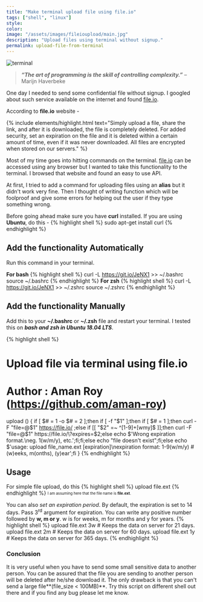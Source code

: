 ```yaml
---
title: "Make terminal upload file using file.io"
tags: ["shell", "linux"]
style:
color:
image: "/assets/images/fileioupload/main.jpg"
description: "Upload files using terminal without signup."
permalink: upload-file-from-terminal
---
```


![terminal]({{site.baseurl}}/assets/images/fileioupload/main.jpg)

> _**“The art of programming is the skill of controlling complexity.”**_ – Marijn Haverbeke

One day I needed to send some confidential file without signup. I googled about such service available on the internet and found [file.io](https://file.io).

According to **file.io** website -

{% include elements/highlight.html text="Simply upload a file, share the link, and after it is downloaded, the file is completely deleted. For added security, set an expiration on the file and it is deleted within a certain amount of time, even if it was never downloaded. All files are encrypted when stored on our servers." %}

Most of my time goes into hitting commands on the terminal. [file.io](https://file.io) can be accessed using any browser but I wanted to take this functionality to the terminal. I browsed that website and found an easy to use API.

At first, I tried to add a command for uploading files using an **alias** but it didn't work very fine. Then I thought of writing function which will be foolproof and give some errors for helping out the user if they type something wrong.

Before going ahead make sure you have **curl** installed.
If you are using **Ubuntu**, do this -
{% highlight shell %}
sudo apt-get install curl
{% endhighlight %}

## Add the functionality Automatically

Run this command in your terminal.

**For bash**
{% highlight shell %}
curl -L https://git.io/JeNX1 >> ~/.bashrc
source ~/.bashrc
{% endhighlight %}
**For zsh**
{% highlight shell %}
curl -L https://git.io/JeNX1 >> ~/.zshrc
source ~/.zshrc
{% endhighlight %}

## Add the functionality Manually

Add this to your **~/.bashrc** or **~/.zsh** file and restart your terminal. I tested this on **_bash and zsh in Ubuntu 18.04 LTS_**.

{% highlight shell %}
# Upload file via terminal using file.io
# Author : Aman Roy (https://github.com/aman-roy)
upload () { if [ $# = 1 -o $# = 2 ];then if [ -f "$1" ];then if [ $# = 1 ];then curl -F "file=@$1" https://file.io/ ;else if [[ "$2" =~ ^[1-9]+[wmy]$ ]];then curl -F "file=@$1" https://file.io/\?expires=$2;else echo $'Wrong expiration format.\neg. 1(w/m/y), etc.';fi;fi;else echo "file doesn't exist";fi;else echo $'usage: upload file_name.ext [expiration]\nexpiration format: 1-9(w/m/y) # (w)eeks, m(onths), (y)ear';fi }
{% endhighlight %}

## Usage

For simple file upload, do this
{% highlight shell %}
upload file.ext
{% endhighlight %}
<sub><sup>I am assuming here that the file name is **file.ext**. </sup></sub>

You can also _set an expiration period_. By default, the expiration is set to 14 days. Pass 3<sup>rd</sup> argument for expiration. You can write any positive number followed by **w, m or y**. w is for weeks, m for months and y for years.
{% highlight shell %}
upload file.ext 3w # Keeps the data on server for 21 days.
upload file.ext 2m # Keeps the data on server for 60 days.
upload file.ext 1y # Keeps the data on server for 365 days.
{% endhighlight %}

### Conclusion
It is very useful when you have to send some small sensitive data to another person. You can be assured that the file you are sending to another person will be deleted after he/she download it. The only drawback is that you can't send a large file**(file_size < 100MB)**.
Try this script on different shell out there and if you find any bug please let me know.
